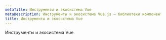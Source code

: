 ```yaml
---
metaTitle: Инструменты и экосистема Vue
metaDescription: Инструменты и экосистема Vue.js — библиотеки компонентов, менеджеры состояния, роутеры, UI-фреймворки и лучшие практики для эффективной фронтенд-разработки.
title: Инструменты и экосистема Vue
---
```

Инструменты и экосистема Vue